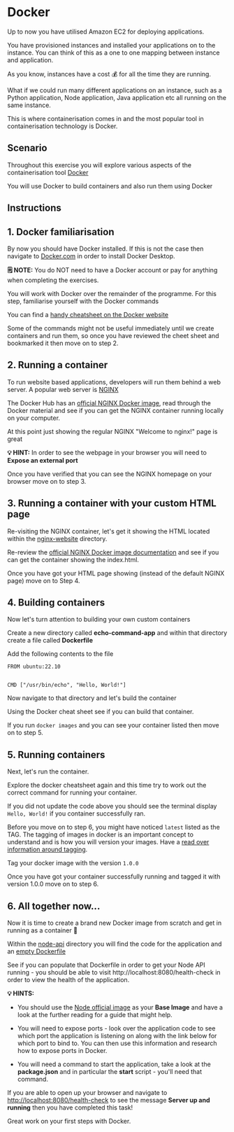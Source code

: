 # Docker

Up to now you have utilised Amazon EC2 for deploying applications. 

You have provisioned instances and installed your applications on to the instance. You can think of this as a one to one mapping between instance and application.

As you know, instances have a cost 💰 for all the time they are running. 

What if we could run many different applications on an instance, such as a Python application, Node application, Java application etc all running on the same instance. 

This is where containerisation comes in and the most popular tool in containerisation technology is Docker.

## Scenario

Throughout this exercise you will explore various aspects of the containerisation tool [Docker](https://www.docker.com/)

You will use Docker to build containers and also run them using Docker

## Instructions

## 1. Docker familiarisation

By now you should have Docker installed. If this is not the case then navigate to [Docker.com](https://www.docker.com/) in order to install Docker Desktop.

**🗒️ NOTE:** You do NOT need to have a Docker account or pay for anything when completing the exercises.

You will work with Docker over the remainder of the programme. For this step, familiarise yourself with the Docker commands

You can find a [handy cheatsheet on the Docker website](https://docs.docker.com/get-started/docker_cheatsheet.pdf)

Some of the commands might not be useful immediately until we create containers and run them, so once you have reviewed the cheet sheet and bookmarked it then move on to step 2.

## 2. Running a container

To run website based applications, developers will run them behind a web server. A popular web server is [NGINX](https://www.nginx.com/)

The Docker Hub has an [official NGINX Docker image](https://hub.docker.com/_/nginx), read through the Docker material and see if you can get the NGINX container running locally on your computer.

At this point just showing the regular NGINX "Welcome to nginx!" page is great

**💡 HINT:** In order to see the webpage in your browser you will need to **Expose an external port**

Once you have verified that you can see the NGINX homepage on your browser move on to step 3.

## 3. Running a container with your custom HTML page

Re-visiting the NGINX container, let's get it showing the HTML located within the [nginx-website](./nginx-website) directory.

Re-review the [official NGINX Docker image documentation](https://hub.docker.com/_/nginx) and see if you can get the container showing the index.html.

Once you have got your HTML page showing (instead of the default NGINX page) move on to Step 4.

## 4. Building containers

Now let's turn attention to building your own custom containers

Create a new directory called **echo-command-app** and within that directory create a file called **Dockerfile**

Add the following contents to the file

```
FROM ubuntu:22.10


CMD ["/usr/bin/echo", "Hello, World!"]
```

Now navigate to that directory and let's build the container

Using the Docker cheat sheet see if you can build that container.

If you run `docker images` and you can see your container listed then move on to step 5.

## 5. Running containers

Next, let's run the container. 

Explore the docker cheatsheet again and this time try to work out the correct command for running your container.

If you did not update the code above you should see the terminal display `Hello, World!` if you container successfully ran.

Before you move on to step 6, you might have noticed `latest` listed as the TAG. The tagging of images in docker is an important concept to understand and is how you will version your images. Have a [read over information around tagging](https://kodekloud.com/blog/docker-image-tag/).

Tag your docker image with the version `1.0.0`

Once you have got your container successfully running and tagged it with version 1.0.0 move on to step 6.

## 6. All together now...

Now it is time to create a brand new Docker image from scratch and get in running as a container 🙌

Within the [node-api](./node-api) directory you will find the code for the application and an [empty Dockerfile](./node-api/Dockerfile)

See if you can populate that Dockerfile in order to get your Node API running - you should be able to visit http://localhost:8080/health-check in order to view the health of the application.

**💡 HINTS:** 

* You should use the [Node official image](https://hub.docker.com/_/node) as your **Base Image** and have a look at the further reading for a guide that might help.

* You will need to expose ports - look over the application code to see which port the application is listening on along with the link below for which port to bind to. You can then use this information and research how to expose ports in Docker. 

* You will need a command to start the application, take a look at the **package.json** and in particular the **start** script - you'll need that command.

If you are able to open up your browser and navigate to [http://localhost:8080/health-check](http://localhost:8080/health-check) to see the message **Server up and running** then you have completed this task! 

Great work on your first steps with Docker.